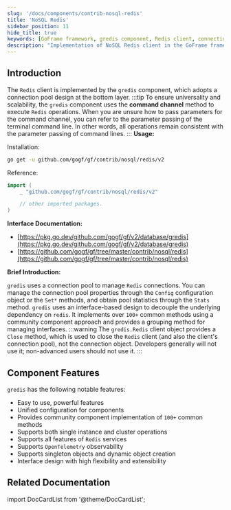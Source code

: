 ```yaml
---
slug: '/docs/components/contrib-nosql-redis'
title: 'NoSQL Redis'
sidebar_position: 11
hide_title: true
keywords: [GoFrame framework, gredis component, Redis client, connection pool design, command channel, Redis operations, GoFrame documentation, interface design, NoSQL Redis, community component]
description: "Implementation of NoSQL Redis client in the GoFrame framework, mainly through the gredis component for Redis operations, using connection pool design and command channel method, ensuring the component's universality and scalability. This article provides installation and reference guidelines, emphasizing gredis's notable features and linking to the relevant interface documentation. Developers can implement over 100 common methods through community components and support various advanced features, including cluster operations."
---
```


## Introduction

The `Redis` client is implemented by the `gredis` component, which adopts a connection pool design at the bottom layer. 
:::tip
To ensure universality and scalability, the `gredis` component uses the **command channel** method to execute `Redis` operations. When you are unsure how to pass parameters for the command channel, you can refer to the parameter passing of the terminal command line. In other words, all operations remain consistent with the parameter passing of command lines.
:::
**Usage:**

Installation:

```bash
go get -u github.com/gogf/gf/contrib/nosql/redis/v2
```

Reference:

```go
import (
    _ "github.com/gogf/gf/contrib/nosql/redis/v2"

    // other imported packages.
)
```

**Interface Documentation:**

- [https://pkg.go.dev/github.com/gogf/gf/v2/database/gredis](https://pkg.go.dev/github.com/gogf/gf/v2/database/gredis)
- [https://github.com/gogf/gf/tree/master/contrib/nosql/redis](https://github.com/gogf/gf/tree/master/contrib/nosql/redis)

**Brief Introduction:**

`gredis` uses a connection pool to manage `Redis` connections. You can manage the connection pool properties through the `Config` configuration object or the `Set*` methods, and obtain pool statistics through the `Stats` method. `gredis` uses an interface-based design to decouple the underlying dependency on `redis`. It implements over `100+` common methods using a community component approach and provides a grouping method for managing interfaces.
:::warning
The `gredis.Redis` client object provides a `Close` method, which is used to close the `Redis` client (and also the client's connection pool), not the connection object. Developers generally will not use it; non-advanced users should not use it.
:::

## Component Features

`gredis` has the following notable features:

- Easy to use, powerful features
- Unified configuration for components
- Provides community component implementation of `100+` common methods
- Supports both single instance and cluster operations
- Supports all features of `Redis` services
- Supports `OpenTelemetry` observability
- Supports singleton objects and dynamic object creation
- Interface design with high flexibility and extensibility

## Related Documentation
import DocCardList from '@theme/DocCardList';

<DocCardList />